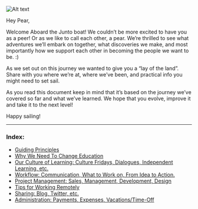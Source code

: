 ![Alt text](http://www.juntostudio.com/logo-square-75.png)

Hey Pear,

Welcome Aboard the Junto boat! We couldn’t be more excited to have you as a peer! Or as we like to call each other, a pear. We’re thrilled to see what adventures we’ll embark on together, what discoveries we make, and most importantly how we support each other in becoming the people we want to be. :)

As we set out on this journey we wanted to give you a “lay of the land”. Share with you where we’re at, where we’ve been, and practical info you might need to set sail.

As you read this document keep in mind that it’s based on the journey we’ve covered so far and what we’ve learned. We hope that you evolve, improve it and take it to the next level!

Happy sailing!

----

### Index:

- [Guiding Principles](/content/guiding-principles.md)
- [Why We Need To Change Education](/content/education.md)
- [Our Culture of Learning: Culture Fridays, Dialogues, Independent Learning, etc.](/content/learning.md)
- [Workflow: Communication, What to Work on, From Idea to Action.](/content/workflow.md)
- [Project Management: Sales, Management, Development, Design](/content/projects.md)
- [Tips for Working Remotely](/content/remote.md)
- [Sharing: Blog, Twitter, etc.](/content/sharing.md)
- [Administration: Payments, Expenses, Vacations/Time-Off](/content/admin.md)
